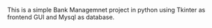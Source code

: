 This is a simple Bank Managemnet project in python using Tkinter as frontend GUI and Mysql as database.

